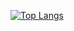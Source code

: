 [![Top Langs](https://github-readme-stats.vercel.app/api/top-langs/?username=komegi1215&layout=compact&theme=tokyonight
)](https://github.com/anuraghazra/github-readme-stats)
